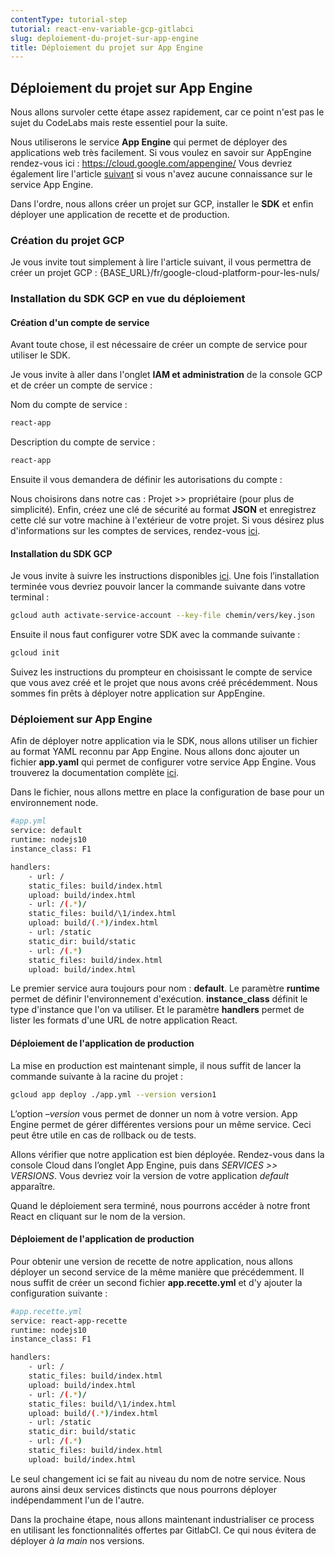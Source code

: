 ```yaml
---
contentType: tutorial-step
tutorial: react-env-variable-gcp-gitlabci
slug: deploiement-du-projet-sur-app-engine
title: Déploiement du projet sur App Engine
---
```

## Déploiement du projet sur App Engine

Nous allons survoler cette étape assez rapidement, car ce point n'est pas le sujet du CodeLabs mais reste essentiel pour la suite.

Nous utiliserons le service **App Engine** qui permet de déployer des applications web très facilement.
Si vous voulez en savoir sur AppEngine rendez-vous ici : https://cloud.google.com/appengine/
Vous devriez également lire l'article [suivant]({BASE_URL}/fr/google-cloud-platform-appengine-pour-vos-projets/) si vous n'avez aucune connaissance sur le service App Engine.

Dans l'ordre, nous allons créer un projet sur GCP, installer le **SDK** et enfin déployer une application de recette et de production.


### Création du projet GCP

Je vous invite tout simplement à lire l'article suivant, il vous permettra de créer un projet GCP :
{BASE_URL}/fr/google-cloud-platform-pour-les-nuls/

### Installation du SDK GCP en vue du déploiement
 

#### Création d'un compte de service

Avant toute chose, il est nécessaire de créer un compte de service pour utiliser le SDK.

Je vous invite à aller dans l'onglet **IAM et administration** de la console GCP et de créer un compte de service :

Nom du compte de service :
```bash
react-app
```
Description du compte de service :
```bash
react-app
```
Ensuite il vous demandera de définir les autorisations du compte :

Nous choisirons dans notre cas : Projet >> propriétaire (pour plus de simplicité).
Enfin, créez une clé de sécurité au format **JSON** et enregistrez cette clé sur votre machine à l'extérieur de votre projet.
Si vous désirez plus d'informations sur les comptes de services, rendez-vous [ici](https://cloud.google.com/compute/docs/access/service-accounts?hl=fr).

#### Installation du SDK GCP

Je vous invite à suivre les instructions disponibles [ici](https://cloud.google.com/sdk/install).
Une fois l’installation terminée vous devriez pouvoir lancer la commande suivante dans votre terminal :
```bash
gcloud auth activate-service-account --key-file chemin/vers/key.json
```
  
Ensuite il nous faut configurer votre SDK avec la commande suivante :

```bash
gcloud init
```


Suivez les instructions du prompteur en choisissant le compte de service que vous avez créé et le projet que nous avons créé précédemment.
Nous sommes fin prêts à déployer notre application sur AppEngine.

  

### Déploiement sur App Engine

  
Afin de déployer notre application via le SDK, nous allons utiliser un fichier au format YAML reconnu par App Engine.
Nous allons donc ajouter un fichier **app.yaml** qui permet de configurer votre service App Engine. Vous trouverez la documentation complète [ici](https://cloud.google.com/appengine/docs/standard/python/config/appref?hl=fr).

Dans le fichier, nous allons mettre en place la configuration de base pour un environnement node.

```bash
#app.yml
service: default
runtime: nodejs10
instance_class: F1

handlers:
    - url: /
    static_files: build/index.html
    upload: build/index.html
    - url: /(.*)/
    static_files: build/\1/index.html
    upload: build/(.*)/index.html
    - url: /static
    static_dir: build/static
    - url: /(.*)
    static_files: build/index.html
    upload: build/index.html

```


Le premier service aura toujours pour nom : **default**.
Le paramètre **runtime** permet de définir l'environnement d'exécution.
**instance_class** définit le type d'instance que l'on va utiliser.
Et le paramètre **handlers** permet de lister les formats d'une URL de notre application React.


#### Déploiement de l'application de production

La mise en production est maintenant simple, il nous suffit de lancer la commande suivante à la racine du projet :

```bash
gcloud app deploy ./app.yml --version version1
```

L’option *–version* vous permet de donner un nom à votre version. App Engine permet de gérer différentes versions pour un même service.
Ceci peut être utile en cas de rollback ou de tests.

Allons vérifier que notre application est bien déployée.
Rendez-vous dans la console Cloud dans l’onglet App Engine, puis dans *SERVICES >> VERSIONS*. Vous devriez voir la version de votre application *default* apparaître.

Quand le déploiement sera terminé, nous pourrons accéder à notre front React en cliquant sur le nom de la version.
  

#### Déploiement de l'application de production

Pour obtenir une version de recette de notre application, nous allons déployer un second service de la même manière que précédemment. Il nous suffit de créer un second fichier **app.recette.yml** et d'y ajouter la configuration suivante :

  

```bash
#app.recette.yml
service: react-app-recette
runtime: nodejs10
instance_class: F1

handlers:
    - url: /
    static_files: build/index.html
    upload: build/index.html
    - url: /(.*)/
    static_files: build/\1/index.html
    upload: build/(.*)/index.html
    - url: /static
    static_dir: build/static
    - url: /(.*)
    static_files: build/index.html
    upload: build/index.html

```

  
Le seul changement ici se fait au niveau du nom de notre service.
Nous aurons ainsi deux services distincts que nous pourrons déployer indépendamment l'un de l'autre.

Dans la prochaine étape, nous allons maintenant industrialiser ce process en utilisant les fonctionnalités offertes par GitlabCI. Ce qui nous évitera de déployer *à la main* nos versions.